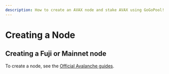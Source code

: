 ```yaml
---
description: How to create an AVAX node and stake AVAX using GoGoPool!
---
```


# Creating a Node

## Creating a Fuji or Mainnet node

To create a node, see the [Official Avalanche guides](https://docs.avax.network/nodes).
